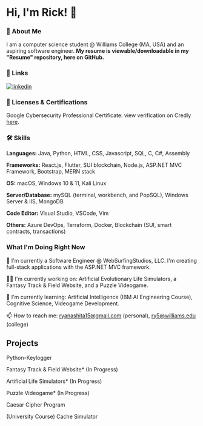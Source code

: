 # Hi, I'm Rick! 👋 

### 🚀 About Me
I am a computer science student @ Williams College (MA, USA) and an aspiring software engineer. **My resume is viewable/downloadable in my "Resume" repository, here on GitHub.**

### 🔗 Links
[![linkedin](https://img.shields.io/badge/linkedin-0A66C2?style=for-the-badge&logo=linkedin&logoColor=white)](https://www.linkedin.com/in/ryunosuke-rick-yanashita/)

### 🎯 Licenses & Certifications
Google Cybersecurity Professional Certificate: view verification on Credly [here](https://www.credly.com/badges/931329fe-14a8-4bff-9282-b9dfacfe50e3/linked_in_profile).

### 🛠 Skills

**Languages:** Java, Python, HTML, CSS, Javascript, SQL, C, C#, Assembly

**Frameworks:** React.js, Flutter, SUI blockchain, Node.js, ASP.NET MVC Framework, Bootstrap, MERN stack

**OS:** macOS, Windows 10 & 11, Kali Linux 

**Server/Database:** mySQL (terminal, workbench, and PopSQL), Windows Server & IIS, MongoDB

**Code Editor:** Visual Studio, VSCode, Vim

**Others:** Azure DevOps, Terraform, Docker, Blockchain (SUI, smart contracts, transactions)


### What I'm Doing Right Now
🏢 I'm currently a Software Engineer @ WebSurfingStudios, LLC. I'm creating full-stack applications with the ASP.NET MVC framework. 

👩‍💻 I'm currently working on: Artificial Evolutionary Life Simulators, a Fantasy Track & Field Website, and a Puzzle Videogame. 

🧠 I'm currently learning: Artificial Intelligence (IBM AI Engineering Course), Cognitive Science, Videogame Development. 

📫 How to reach me: ryanashita15@gmail.com (personal), ry5@williams.edu (college)


## Projects

Python-Keylogger

Fantasy Track & Field Website* (In Progress)

Artificial Life Simulators* (In Progress)

Puzzle Videogame* (In Progress)

Caesar Cipher Program

(University Course) Cache Simulator

